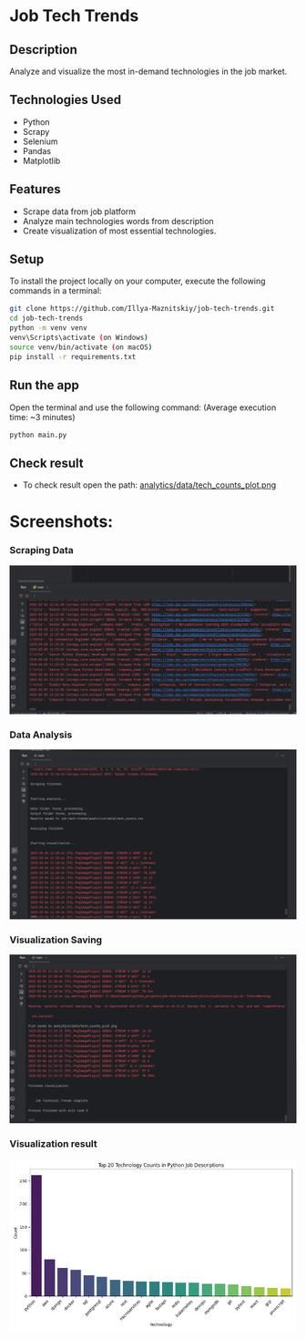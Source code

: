 # Job Tech Trends


## Description
Analyze and visualize the most in-demand technologies in the job market.


## Technologies Used
- Python
- Scrapy
- Selenium
- Pandas
- Matplotlib


## Features
- Scrape data from job platform
- Analyze main technologies words from description
- Create visualization of most essential technologies.


## Setup
To install the project locally on your computer, execute the following commands in a terminal:
```bash
git clone https://github.com/Illya-Maznitskiy/job-tech-trends.git
cd job-tech-trends
python -m venv venv
venv\Scripts\activate (on Windows)
source venv/bin/activate (on macOS)
pip install -r requirements.txt
```


## Run the app
Open the terminal and use the following command:
(Average execution time: ~3 minutes)
```bash
python main.py
```


## Check result
- To check result open the path:
[analytics/data/tech_counts_plot.png](analytics/data/tech_counts_plot.png)


# Screenshots:

### Scraping Data
![Scraping Data](screenshots/scraping_terminal_output.png)

### Data Analysis 
![Data Analysis](screenshots/analysis_teminal_output.png)

### Visualization Saving 
![Visualization Saving](screenshots/visualization_terminal_output.png)

### Visualization result
![Visualization result](screenshots/top_techonlogies.png)
